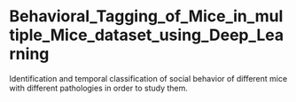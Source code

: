 # Behavioral_Tagging_of_Mice_in_multiple_Mice_dataset_using_Deep_Learning
Identification and temporal classification of social behavior of different mice with different pathologies in order to study them.
